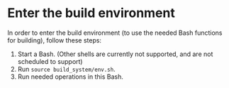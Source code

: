 # Enter the build environment

In order to enter the build environment (to use the needed Bash functions
for building), follow these steps:
1. Start a Bash. (Other shells are currently not supported, and are not
   scheduled to support)
2. Run `source build_system/env.sh`.
3. Run needed operations in this Bash.
